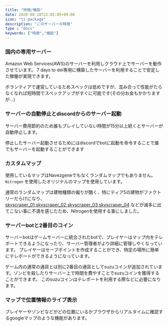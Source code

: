 ```yaml
---
title: "特徴/機能"
date: 2020-08-18T22:02:05+09:00
icon: "ti-package"
description: "このサーバーの特徴"
type : "docs"
keywords: ["特徴","機能"]
---
```



### 国内の専用サーバー

Amazon Web Services(AWS)のサーバーを利用しクラウド上でサーバーを動作させています。 7 days to dei専用に構築したサーバーを利用することで安定した稼働が実現できます。

ボランティアで運営しているためスペックは低めですが、混み合って性能がたらなくなれば短時間でスペックアップがすぐに可能です(その分お金もかかりますが...)


### サーバーの自動停止とdiscordからのサーバー起動

サーバー費用節約のため誰もプレイしていない時間が15分以上続くとサーバーが自動停止します。

停止したサーバー起動させるためにはdiscordでbotに起動を命令することで誰でもサーバーを起動することができます　

### カスタムマップ

使用しているマップはNavezgeneでもなくランダムマップでもありません。 `Nitrogen` を使用したオリジナルのマップを使用しています。

通常のランダムマップは建物種類の偏りが酷く、特にティア5の建物がファクトリーだらけになり、 [skyscraper_01](https://kui.github.io/7dtd-map/prefabs/skate_park_01.html),[skyscraper_02](https://kui.github.io/7dtd-map/prefabs/skate_park_02.html),[skyscraper_03](https://kui.github.io/7dtd-map/prefabs/skate_park_03.html),[skyscraper_04](https://kui.github.io/7dtd-map/prefabs/skyscraper_04.html) などが滅多に出てこない事に不満を感じたため、Nitrogenを使用する事にしました。

### サーバーbotと2番目のコイン

サーバーbotはゲームサーバーに統合されたbotで、プレイヤーはマップ内をテレポートできるようになったり、サーバー管理者がより詳細に管理しやくなっています。
プレイヤーはセーブポイントを作成することができ、特定の場所に簡単にテレポートができるようになっています。

ゲーム内の通常の通貨とは別に2番目の通貨としてsuzuコインが追加されています。ゾンビを殺したりサーバー上で時間を費やすことでsuzuコインを獲得することができます。 このsuzuコインはテレポートを利用する際などに必要になります。

### マップで位置情報のライブ表示

プレイヤーやゾンビなどがどの位置にいるかブラウザからリアルタイムに確認するgoogleマップのような機能があります。



